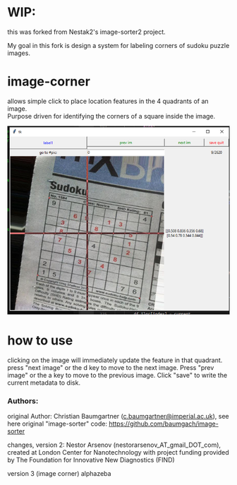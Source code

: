 # WIP:
this was forked from Nestak2's image-sorter2 project.

My goal in this fork is design a system for labeling corners of sudoku puzzle images.

# image-corner
allows simple click to place location features in the 4 quadrants of an image.  
Purpose driven for identifying the corners of a square inside the image.

<img width="700" alt="pic_github_readme" src="https://github.com/alphazeba/image-corner/blob/master/image%20corner?raw=true">


# how to use
clicking on the image will immediately update the feature in that quadrant.  press "next image" or the d key to move to the next image.  Press "prev image" or the a key to move to the previous image.  Click "save" to write the current metadata to disk.

### Authors:
original Author: Christian Baumgartner (c.baumgartner@imperial.ac.uk),
see here original "image-sorter" code: https://github.com/baumgach/image-sorter

changes, version 2: Nestor Arsenov (nestorarsenov_AT_gmail_DOT_com), created at London Center for Nanotechnology with project funding provided by The Foundation for Innovative New Diagnostics (FIND)

version 3 (image corner) alphazeba
